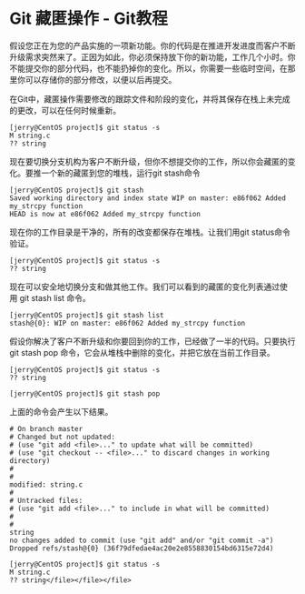 # Git 藏匿操作 - Git教程

假设您正在为您的产品实施的一项新功能。你的代码是在推进开发进度而客户不断升级需求突然来了。正因为如此，你必须保持放下你的新功能，工作几个小时。你不能提交你的部分代码，也不能扔掉你的变化。所以，你需要一些临时空间，在那里你可以存储你的部分修改，以便以后再提交。

在Git中，藏匿操作需要修改的跟踪文件和阶段的变化，并将其保存在栈上未完成的更改，可以在任何时候重新。

```
[jerry@CentOS project]$ git status -s
M string.c
?? string

```

现在要切换分支机构为客户不断升级，但你不想提交你的工作，所以你会藏匿的变化。要推一个新的藏匿到您的堆栈，运行git stash命令

```
[jerry@CentOS project]$ git stash
Saved working directory and index state WIP on master: e86f062 Added my_strcpy function
HEAD is now at e86f062 Added my_strcpy function

```

现在你的工作目录是干净的，所有的改变都保存在堆栈。让我们用git status命令验证。

```
[jerry@CentOS project]$ git status -s
?? string

```

现在可以安全地切换分支和做其他工作。我们可以看到的藏匿的变化列表通过使用 git stash list 命令。

```
[jerry@CentOS project]$ git stash list
stash@{0}: WIP on master: e86f062 Added my_strcpy function

```

假设你解决了客户不断升级和你要回到你的工作，已经做了一半的代码。只要执行git stash pop 命令，它会从堆栈中删除的变化，并把它放在当前工作目录。

```
[jerry@CentOS project]$ git status -s
?? string

[jerry@CentOS project]$ git stash pop

```

上面的命令会产生以下结果。

```
# On branch master
# Changed but not updated:
# (use "git add <file>..." to update what will be committed)
# (use "git checkout -- <file>..." to discard changes in working directory)
#
#
modified: string.c
#
# Untracked files:
# (use "git add <file>..." to include in what will be committed)
#
#
string
no changes added to commit (use "git add" and/or "git commit -a")
Dropped refs/stash@{0} (36f79dfedae4ac20e2e8558830154bd6315e72d4)

[jerry@CentOS project]$ git status -s
M string.c
?? string</file></file></file>
```

 